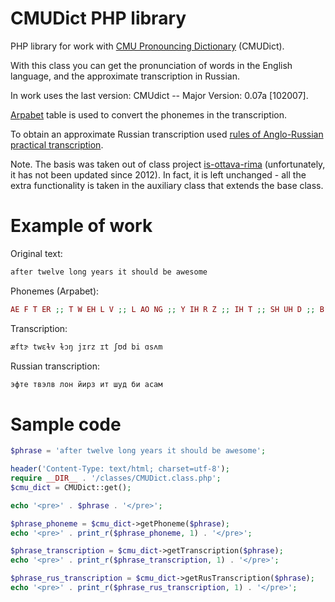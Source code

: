 CMUDict PHP library
===========

PHP library for work with [CMU Pronouncing Dictionary](http://www.speech.cs.cmu.edu/cgi-bin/cmudict) (CMUDict).

With this class you can get the pronunciation of words in the English language, and the approximate transcription in Russian.

In work uses the last version: CMUdict  --  Major Version: 0.07a [102007].

[Arpabet](http://en.wikipedia.org/wiki/Arpabet) table is used to convert the phonemes in the transcription.

To obtain an approximate Russian transcription used [rules of Anglo-Russian practical transcription](https://ru.wikipedia.org/wiki/Англо-русская_практическая_транскрипция).

Note. The basis was taken out of class project [is-ottava-rima](https://github.com/cdmckay/is-ottava-rima) (unfortunately, it has not been updated since 2012). In fact, it is left unchanged - all the extra functionality is taken in the auxiliary class that extends the base class.

Example of work
===========

Original text:

```php
after twelve long years it should be awesome
```

Phonemes (Arpabet):

```php
AE F T ER ;; T W EH L V ;; L AO NG ;; Y IH R Z ;; IH T ;; SH UH D ;; B IY ;; AA S AH M
```

Transcription:

```php
æftɝ twɛɫv ɫɔŋ jɪrz ɪt ʃʊd bi ɑsʌm
```

Russian transcription:

```php
эфте твэлв лон йирз ит шуд би асам
```

Sample code
==========
```php
$phrase = 'after twelve long years it should be awesome';

header('Content-Type: text/html; charset=utf-8');
require __DIR__ . '/classes/CMUDict.class.php';
$cmu_dict = CMUDict::get();

echo '<pre>' . $phrase . '</pre>';

$phrase_phoneme = $cmu_dict->getPhoneme($phrase);
echo '<pre>' . print_r($phrase_phoneme, 1) . '</pre>';

$phrase_transcription = $cmu_dict->getTranscription($phrase);
echo '<pre>' . print_r($phrase_transcription, 1) . '</pre>';

$phrase_rus_transcription = $cmu_dict->getRusTranscription($phrase);
echo '<pre>' . print_r($phrase_rus_transcription, 1) . '</pre>';
```

